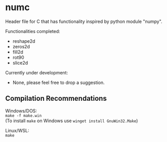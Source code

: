 # numc
Header file for C that has functionality inspired by python module "numpy".

Functionalities completed:  
* reshape2d
* zeros2d
* fill2d
* rot90
* slice2d

Currently under development:  
* None, please feel free to drop a suggestion.

## Compilation Recommendations

Windows/DOS:  
```make -f make.win```  
(To install ```make``` on Windows use ```winget install GnuWin32.Make```)
  
Linux/WSL:  
```make```